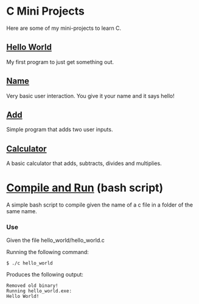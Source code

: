 C Mini Projects
=

Here are some of my mini-projects to learn C.

## [Hello World](./hello_world)  
My first program to just get something out.

## [Name](./name)
Very basic user interaction. You give it your name and it says hello!

## [Add](./add)
Simple program that adds two user inputs.

## [Calculator](./calc)
A basic calculator that adds, subtracts, divides and multiplies.

# [Compile and Run](./c) (bash script)
A simple bash script to compile given the name of a c file in a folder of the same name.

### Use
Given the file hello_world/hello_world.c

Running the following command:
```
$ ./c hello_world
```
Produces the following output:
```
Removed old binary!
Running hello_world.exe:
Hello World!
```